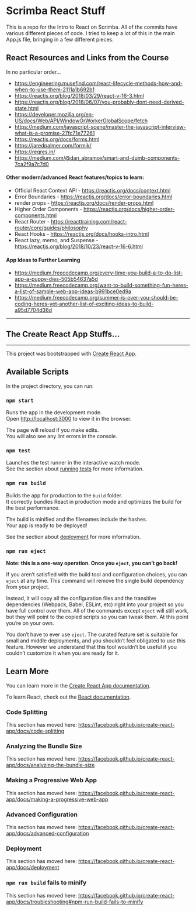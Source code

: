 # Scrimba React Stuff

This is a repo for the Intro to React on Scrimba. All of the commits have various different pieces of code. I tried to keep a lot of this in the main App.js file, bringing in a few different pieces.

## React Resources and Links from the Course

In no particular order...

- https://engineering.musefind.com/react-lifecycle-methods-how-and-when-to-use-them-2111a1b692b1
- https://reactjs.org/blog/2018/03/29/react-v-16-3.html
- https://reactjs.org/blog/2018/06/07/you-probably-dont-need-derived-state.html
- https://developer.mozilla.org/en-US/docs/Web/API/WindowOrWorkerGlobalScope/fetch
- https://medium.com/javascript-scene/master-the-javascript-interview-what-is-a-promise-27fc71e77261
- https://reactjs.org/docs/forms.html
- https://jaredpalmer.com/formik/
- https://reqres.in/
- https://medium.com/@dan_abramov/smart-and-dumb-components-7ca2f9a7c7d0

#### Other modern/advanced React features/topics to learn:

- Official React Context API - https://reactjs.org/docs/context.html
- Error Boundaries - https://reactjs.org/docs/error-boundaries.html
- render props - https://reactjs.org/docs/render-props.html
- Higher Order Components - https://reactjs.org/docs/higher-order-components.html
- React Router - https://reacttraining.com/react-router/core/guides/philosophy
- React Hooks - https://reactjs.org/docs/hooks-intro.html
- React lazy, memo, and Suspense - https://reactjs.org/blog/2018/10/23/react-v-16-6.html

#### App Ideas to Further Learning

- https://medium.freecodecamp.org/every-time-you-build-a-to-do-list-app-a-puppy-dies-505b54637a5d
- https://medium.freecodecamp.org/want-to-build-something-fun-heres-a-list-of-sample-web-app-ideas-b991bce0ed9a
- https://medium.freecodecamp.org/summer-is-over-you-should-be-coding-heres-yet-another-list-of-exciting-ideas-to-build-a95d7704d36d



---
## The Create React App Stuffs...
---

This project was bootstrapped with [Create React App](https://github.com/facebook/create-react-app).

## Available Scripts

In the project directory, you can run:

### `npm start`

Runs the app in the development mode.<br>
Open [http://localhost:3000](http://localhost:3000) to view it in the browser.

The page will reload if you make edits.<br>
You will also see any lint errors in the console.

### `npm test`

Launches the test runner in the interactive watch mode.<br>
See the section about [running tests](https://facebook.github.io/create-react-app/docs/running-tests) for more information.

### `npm run build`

Builds the app for production to the `build` folder.<br>
It correctly bundles React in production mode and optimizes the build for the best performance.

The build is minified and the filenames include the hashes.<br>
Your app is ready to be deployed!

See the section about [deployment](https://facebook.github.io/create-react-app/docs/deployment) for more information.

### `npm run eject`

**Note: this is a one-way operation. Once you `eject`, you can’t go back!**

If you aren’t satisfied with the build tool and configuration choices, you can `eject` at any time. This command will remove the single build dependency from your project.

Instead, it will copy all the configuration files and the transitive dependencies (Webpack, Babel, ESLint, etc) right into your project so you have full control over them. All of the commands except `eject` will still work, but they will point to the copied scripts so you can tweak them. At this point you’re on your own.

You don’t have to ever use `eject`. The curated feature set is suitable for small and middle deployments, and you shouldn’t feel obligated to use this feature. However we understand that this tool wouldn’t be useful if you couldn’t customize it when you are ready for it.

## Learn More

You can learn more in the [Create React App documentation](https://facebook.github.io/create-react-app/docs/getting-started).

To learn React, check out the [React documentation](https://reactjs.org/).

### Code Splitting

This section has moved here: https://facebook.github.io/create-react-app/docs/code-splitting

### Analyzing the Bundle Size

This section has moved here: https://facebook.github.io/create-react-app/docs/analyzing-the-bundle-size

### Making a Progressive Web App

This section has moved here: https://facebook.github.io/create-react-app/docs/making-a-progressive-web-app

### Advanced Configuration

This section has moved here: https://facebook.github.io/create-react-app/docs/advanced-configuration

### Deployment

This section has moved here: https://facebook.github.io/create-react-app/docs/deployment

### `npm run build` fails to minify

This section has moved here: https://facebook.github.io/create-react-app/docs/troubleshooting#npm-run-build-fails-to-minify
